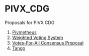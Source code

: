 # PIVX_CDG
Proposals for PIVX CDG

1. [Pivmetheus](https://pivmetheus.gitbooks.io/pivmetheus-consensus-proposal/content/)
2. [Weighted Voting System](./Weighted%20Voting%20System.md)
3. [Votes-For-All Consensus Proposal](./Votes-For-All%20Consensus%20Proposal.md)
4. [Tango](./Tango.md)
